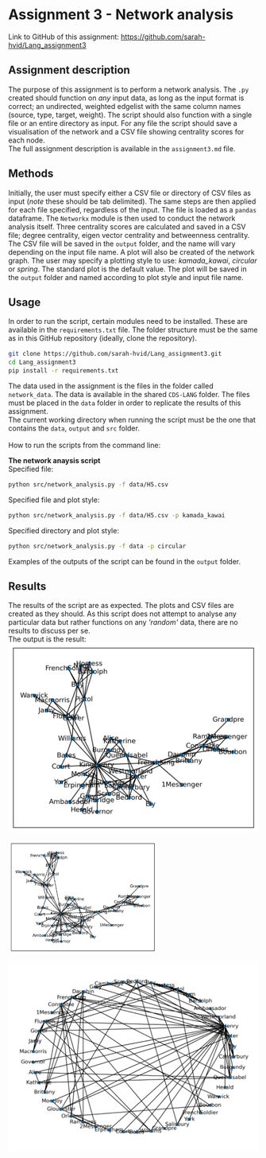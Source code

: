 # Assignment 3 - Network analysis
 
Link to GitHub of this assignment: https://github.com/sarah-hvid/Lang_assignment3

## Assignment description
The purpose of this assignment is to perform a network analysis. The ```.py``` created should function on _any_ input data, as long as the input format is correct; an undirected, weighted edgelist with the same column names (source, type, target, weight). The script should also function with a single file or an entire directory as input. For any file the script should save a visualisation of the network and a CSV file showing centrality scores for each node.\
The full assignment description is available in the ```assignment3.md``` file.

## Methods
Initially, the user must specify either a CSV file or directory of CSV files as input (*note* these should be tab delimited). The same steps are then applied for each file specified, regardless of the input. The file is loaded as a ```pandas``` dataframe. The ```Networkx``` module is then used to conduct the network analysis itself. Three centrality scores are calculated and saved in a CSV file; degree centrality, eigen vector centrality and betweenness centrality. The CSV file will be saved in the ```output``` folder, and the name will vary depending on the input file name. A plot will also be created of the network graph. The user may specify a plotting style to use: *kamada_kawai*, *circular* or *spring*. The standard plot is the default value. The plot will be saved in the ```output``` folder and named according to plot style and input file name. 

## Usage
In order to run the script, certain modules need to be installed. These are available in the ```requirements.txt``` file. The folder structure must be the same as in this GitHub repository (ideally, clone the repository).
```bash
git clone https://github.com/sarah-hvid/Lang_assignment3.git
cd Lang_assignment3
pip install -r requirements.txt
```
The data used in the assignment is the files in the folder called ```network_data```. The data is available in the shared ```CDS-LANG``` folder. The files must be placed in the ```data``` folder in order to replicate the results of this assignment.\
The current working directory when running the script must be the one that contains the ```data```, ```output``` and ```src``` folder.\
\
How to run the scripts from the command line: 

__The network anaysis script__\
Specified file:
```bash
python src/network_analysis.py -f data/H5.csv
```
Specified file and plot style:
```bash
python src/network_analysis.py -f data/H5.csv -p kamada_kawai
```
Specified directory and plot style:
```bash
python src/network_analysis.py -f data -p circular
```

Examples of the outputs of the script can be found in the ```output``` folder. 

## Results
The results of the script are as expected. The plots and CSV files are created as they should. As this script does not attempt to analyse any particular data but rather functions on any _'random'_ data, there are no results to discuss per se.\
The output is the result: 
![Network standard](/output/nx_standard_H5.png)

<img
  src="/output/nx_standard_H5.png"
  alt="Alt text"
  title="Networkx plot"
  style="display: inline-block; margin: 0 auto; max-width: 300px">

![Network standard](/output/nx_circular_H5.png)